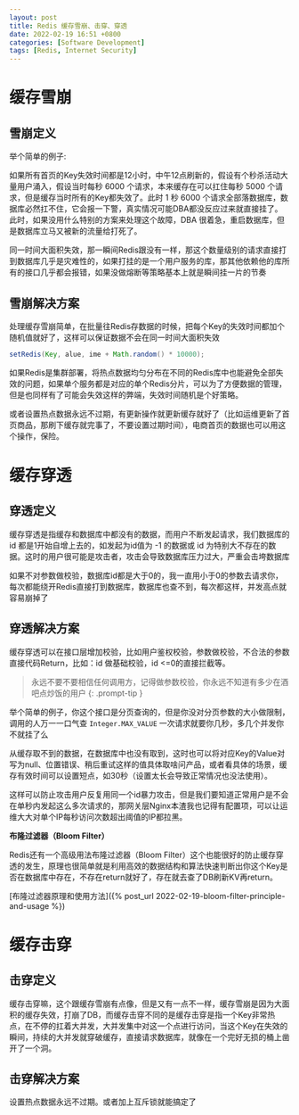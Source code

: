 ```yaml
---
layout: post
title: Redis 缓存雪崩、击穿、穿透
date: 2022-02-19 16:51 +0800
categories: [Software Development] 
tags: [Redis, Internet Security]
---
```


# 缓存雪崩
## 雪崩定义
举个简单的例子:

如果所有首页的Key失效时间都是12小时，中午12点刷新的，假设有个秒杀活动大量用户涌入，假设当时每秒 6000 个请求，本来缓存在可以扛住每秒 5000 个请求，但是缓存当时所有的Key都失效了。此时 1 秒 6000 个请求全部落数据库，数据库必然扛不住，它会报一下警，真实情况可能DBA都没反应过来就直接挂了。此时，如果没用什么特别的方案来处理这个故障，DBA 很着急，重启数据库，但是数据库立马又被新的流量给打死了。

同一时间大面积失效，那一瞬间Redis跟没有一样，那这个数量级别的请求直接打到数据库几乎是灾难性的，如果打挂的是一个用户服务的库，那其他依赖他的库所有的接口几乎都会报错，如果没做熔断等策略基本上就是瞬间挂一片的节奏

## 雪崩解决方案
处理缓存雪崩简单，在批量往Redis存数据的时候，把每个Key的失效时间都加个随机值就好了，这样可以保证数据不会在同一时间大面积失效

```java
setRedis(Key, alue, ime + Math.random() * 10000);
```
如果Redis是集群部署，将热点数据均匀分布在不同的Redis库中也能避免全部失效的问题，如果单个服务都是对应的单个Redis分片，可以为了方便数据的管理，但是也同样有了可能会失效这样的弊端，失效时间随机是个好策略。

或者设置热点数据永远不过期，有更新操作就更新缓存就好了（比如运维更新了首页商品，那刷下缓存就完事了，不要设置过期时间），电商首页的数据也可以用这个操作，保险。

# 缓存穿透
## 穿透定义
缓存穿透是指缓存和数据库中都没有的数据，而用户不断发起请求，我们数据库的 id 都是1开始自增上去的，如发起为id值为 -1 的数据或 id 为特别大不存在的数据。这时的用户很可能是攻击者，攻击会导致数据库压力过大，严重会击垮数据库

如果不对参数做校验，数据库id都是大于0的，我一直用小于0的参数去请求你，每次都能绕开Redis直接打到数据库，数据库也查不到，每次都这样，并发高点就容易崩掉了

## 穿透解决方案
缓存穿透可以在接口层增加校验，比如用户鉴权校验，参数做校验，不合法的参数直接代码Return，比如：id 做基础校验，id <=0的直接拦截等。

>永远不要不要相信任何调用方，记得做参数校验，你永远不知道有多少在酒吧点炒饭的用户
{: .prompt-tip }

举个简单的例子，你这个接口是分页查询的，但是你没对分页参数的大小做限制，调用的人万一一口气查 `Integer.MAX_VALUE` 一次请求就要你几秒，多几个并发你不就挂了么

从缓存取不到的数据，在数据库中也没有取到，这时也可以将对应Key的Value对写为null、位置错误、稍后重试这样的值具体取啥问产品，或者看具体的场景，缓存有效时间可以设置短点，如30秒（设置太长会导致正常情况也没法使用）。

这样可以防止攻击用户反复用同一个id暴力攻击，但是我们要知道正常用户是不会在单秒内发起这么多次请求的，那网关层Nginx本渣我也记得有配置项，可以让运维大大对单个IP每秒访问次数超出阈值的IP都拉黑。

**布隆过滤器（Bloom Filter）**

Redis还有一个高级用法布隆过滤器（Bloom Filter）这个也能很好的防止缓存穿透的发生，原理也很简单就是利用高效的数据结构和算法快速判断出你这个Key是否在数据库中存在，不存在return就好了，存在就去查了DB刷新KV再return。

[布隆过滤器原理和使用方法]({% post_url 2022-02-19-bloom-filter-principle-and-usage %})


# 缓存击穿
## 击穿定义
缓存击穿嘛，这个跟缓存雪崩有点像，但是又有一点不一样，缓存雪崩是因为大面积的缓存失效，打崩了DB，而缓存击穿不同的是缓存击穿是指一个Key非常热点，在不停的扛着大并发，大并发集中对这一个点进行访问，当这个Key在失效的瞬间，持续的大并发就穿破缓存，直接请求数据库，就像在一个完好无损的桶上凿开了一个洞。

## 击穿解决方案
设置热点数据永远不过期。或者加上互斥锁就能搞定了
